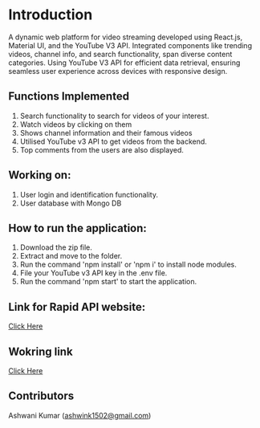 # Introduction

A dynamic web platform for video streaming developed using React.js, Material UI, and the YouTube V3 API. Integrated components like trending videos, channel info, and search functionality, span diverse content categories. Using YouTube V3 API for efficient data retrieval, ensuring seamless user experience across devices with responsive design.

## Functions Implemented
1. Search functionality to search for videos of your interest.
2. Watch videos by clicking on them
3. Shows channel information and their famous videos
4. Utilised YouTube v3 API to get videos from the backend.
5. Top comments from the users are also displayed.

## Working on:
1. User login and identification functionality.
2. User database with Mongo DB

## How to run the application:
1. Download the zip file.
2. Extract and move to the folder.
3. Run the command 'npm install' or 'npm i' to install node modules.
4. File your YouTube v3 API key in the .env file.
5. Run the command 'npm start' to start the application.

## Link for Rapid API website:
[Click Here](https://rapidapi.com/ytdlfree/api/youtube-v31/)

## Wokring link
[Click Here](https://yourtube-onthego.netlify.app/)

## Contributors
Ashwani Kumar (ashwink1502@gmail.com)
